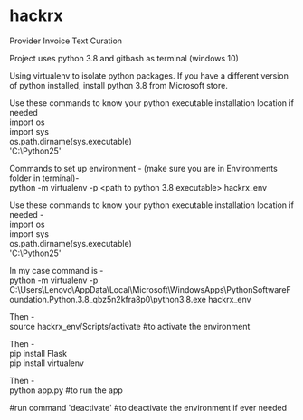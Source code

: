 # hackrx
Provider Invoice Text Curation

Project uses python 3.8 and gitbash as terminal (windows 10)

Using virtualenv to isolate python packages.
If you have a different version of python installed, install python 3.8 from Microsoft store.


Use these commands to know your python executable installation location if needed \
import os \
import sys \
os.path.dirname(sys.executable) \
'C:\\Python25' 

Commands to set up environment - 
(make sure you are in Environments folder in terminal)- \
python -m virtualenv -p <path to python 3.8 executable> hackrx_env 

Use these commands to know your python executable installation location if needed - \
import os \
import sys \
os.path.dirname(sys.executable) \
'C:\\Python25' 

In my case command is - \
python -m virtualenv -p  C:\\Users\\Lenovo\\AppData\\Local\\Microsoft\\WindowsApps\\PythonSoftwareFoundation.Python.3.8_qbz5n2kfra8p0\\python3.8.exe hackrx_env 

Then - \
source hackrx_env/Scripts/activate #to activate the environment 

Then - \
pip install Flask \
pip install virtualenv 

Then - \
python app.py #to run the app 



#run command 'deactivate'
#to deactivate the environment if ever needed

